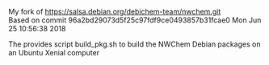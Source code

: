 My fork of  https://salsa.debian.org/debichem-team/nwchem.git  
Based on commit 96a2bd29073d5f25c97fdf9ce0493857b31fcae0 Mon Jun 25 10:56:38 2018

The provides script  build_pkg.sh to build the NWChem Debian packages on an Ubuntu Xenial computer
